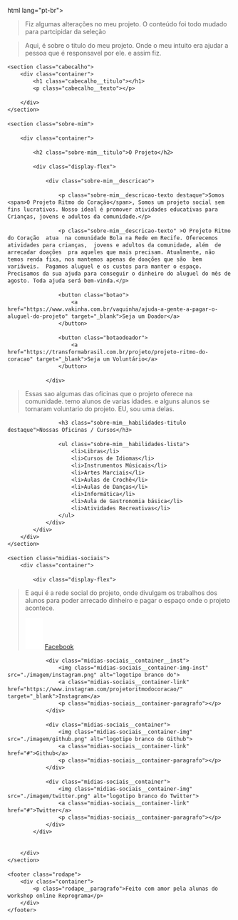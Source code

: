 html lang="pt-br">


>Fiz algumas alterações no meu projeto. O conteúdo foi todo mudado
>para partcipidar da seleção
<head>
    <meta charset="UTF-8">
    <meta http-equiv="X-UA-Compatible" content="IE=edge">
    <title>Projeto Ritmo do Coracão</title>
    <link rel="stylesheet" href="./css/style.css">
    <link rel="preconnect" href="https://fonts.gstatic.com">
    <link href="https://fonts.googleapis.com/css2?family=Raleway:wght@100;400;600;700&display=swap" rel="stylesheet">
</head>


>Aqui, é sobre o titulo do meu projeto. Onde o meu intuito era ajudar 
>a pessoa que é responsavel por ele. e assim fiz.
<body>

    <section class="cabecalho">
        <div class="container">
            <h1 class="cabecalho__titulo"></h1>        
            <p class="cabecalho__texto"></p>
           
        </div>
    </section>

    <section class="sobre-mim">

        <div class="container">

            <h2 class="sobre-mim__titulo">O Projeto</h2>

            <div class="display-flex">

                <div class="sobre-mim__descricao">

                    <p class="sobre-mim__descricao-texto destaque">Somos <span>O Projeto Ritmo do Coração</span>, Somos um projeto social sem fins lucrativos. Nosso ideal é promover atividades educativas para Crianças, jovens e adultos da comunidade.</p>

                    <p class="sobre-mim__descricao-texto" >O Projeto Ritmo do Coração  atua  na comunidade Bola na Rede em Recife. Oferecemos atividades para crianças,  jovens e adultos da comunidade, além  de arrecadar doações  pra aqueles que mais precisam. Atualmente, não  temos renda fixa, nos mantemos apenas de doações que são  bem variáveis.  Pagamos aluguel e os custos para manter o espaço.  Precisamos da sua ajuda para conseguir o dinheiro do aluguel do mês de agosto. Toda ajuda será bem-vinda.</p>

                    <button class="botao"> 
                        <a href="https://www.vakinha.com.br/vaquinha/ajuda-a-gente-a-pagar-o-aluguel-do-projeto" target="_blank">Seja um Doador</a>
                    </button> 

                    <button class="botaodoador"> 
                        <a href="https://transformabrasil.com.br/projeto/projeto-ritmo-do-coracao" target="_blank">Seja um Voluntário</a>
                    </button> 

                </div>
>Essas sao algumas das oficinas que o projeto oferece na comunidade. temo alunos de varias idades.
>e alguns alunos se tornaram voluntario do projeto.
>EU, sou uma delas.
                <div class="sobre-mim__habilidades">

                    <h3 class="sobre-mim__habilidades-titulo destaque">Nossas Oficinas / Cursos</h3>

                    <ul class="sobre-mim__habilidades-lista">
                        <li>Libras</li>
                        <li>Cursos de Idiomas</li>
                        <li>Instrumentos Músicais</li>
                        <li>Artes Marciais</li>
                        <li>Aulas de Crochê</li>
                        <li>Aulas de Danças</li>
                        <li>Informática</li>
                        <li>Aula de Gastronomia básica</li>
                        <li>Atividades Recreativas</li>
                    </ul>
                </div>
            </div>
        </div>
    </section>

    <section class="midias-sociais">
        <div class="container">

            <div class="display-flex">
>E aqui é a rede social do projeto, onde divulgam os trabalhos dos alunos para
>poder arrecado dinheiro e pagar o espaço onde o projeto acontece.
                <div class="midias-sociais__container">
                    <img class="midias-sociais__container-img" src="./imagem/facebook.png" alt="logotipo branco do Facebook">
                    <a class="midias-sociais__container-link" href="https://www.facebook.com/projetoritmodocoracao/?ref=page_internal" target="_blank">Facebook</a>
                    <p class="midias-sociais__container-paragrafo"></p>
                </div>
    
                <div class="midias-sociais__container__inst">
                    <img class="midias-sociais__container-img-inst" src="./imagem/instagram.png" alt="logotipo branco do">
                    <a class="midias-sociais__container-link" href="https://www.instagram.com/projetoritmodocoracao/" target="_blank">Instagram</a>
                    <p class="midias-sociais__container-paragrafo"></p>
                </div>
    
                <div class="midias-sociais__container">
                    <img class="midias-sociais__container-img" src="./imagem/github.png" alt="logotipo branco do Github">
                    <a class="midias-sociais__container-link" href="#">Github</a>
                    <p class="midias-sociais__container-paragrafo"></p>
                </div>
    
                <div class="midias-sociais__container">
                    <img class="midias-sociais__container-img" src="./imagem/twitter.png" alt="logotipo branco do Twitter">
                    <a class="midias-sociais__container-link" href="#">Twitter</a>
                    <p class="midias-sociais__container-paragrafo"></p>
                </div>
            </div>
            

        </div>
    </section>

    <footer class="rodape">
        <div class="container">
            <p class="rodape__paragrafo">Feito com amor pela alunas do workshop online Reprograma</p>    
        </div>
    </footer>

</body>

</html>